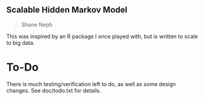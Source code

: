 ## Scalable Hidden Markov Model ##
> Shane Neph

This was inspired by an R package I once played with, but is written to scale to big data.

To-Do
======
There is much testing/verification left to do, as well as some design changes.  See doc/todo.txt for details.
